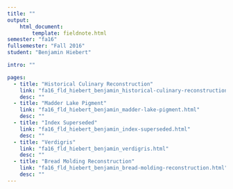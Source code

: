 ```yaml
---
title: ""
output:
    html_document:
        template: fieldnote.html
semester: "fa16"
fullsemester: "Fall 2016"
student: "Benjamin Hiebert"

intro: ""

pages:
  - title: "Historical Culinary Reconstruction"
    link: "fa16_fld_hiebert_benjamin_historical-culinary-reconstruction.html"
    desc: ""
  - title: "Madder Lake Pigment"
    link: "fa16_fld_hiebert_benjamin_madder-lake-pigment.html"
    desc: ""
  - title: "Index Superseded"
    link: "fa16_fld_hiebert_benjamin_index-superseded.html"
    desc: ""
  - title: "Verdigris"
    link: "fa16_fld_hiebert_benjamin_verdigris.html"
    desc: ""
  - title: "Bread Molding Reconstruction"
    link: "fa16_fld_hiebert_benjamin_bread-molding-reconstruction.html"
    desc: ""
---
```

